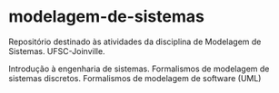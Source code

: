 # modelagem-de-sistemas
Repositório destinado às atividades da disciplina de Modelagem de Sistemas. UFSC-Joinville.

Introdução à engenharia de sistemas. Formalismos de modelagem de sistemas discretos. Formalismos de
modelagem de software (UML)
